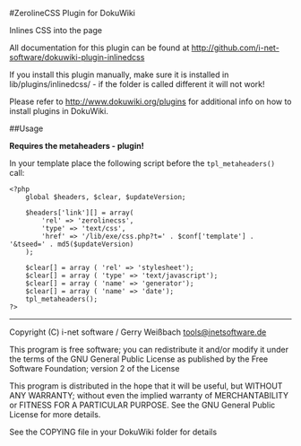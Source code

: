 #ZerolineCSS Plugin for DokuWiki

Inlines CSS into the page

All documentation for this plugin can be found at
http://github.com/i-net-software/dokuwiki-plugin-inlinedcss

If you install this plugin manually, make sure it is installed in
lib/plugins/inlinedcss/ - if the folder is called different it
will not work!

Please refer to http://www.dokuwiki.org/plugins for additional info
on how to install plugins in DokuWiki.


##Usage

**Requires the metaheaders - plugin!**

In your template place the following script before the `tpl_metaheaders()` call:

	<?php
        global $headers, $clear, $updateVersion;

        $headers['link'][] = array(
            'rel' => 'zerolinecss',
            'type' => 'text/css',
            'href' => '/lib/exe/css.php?t=' . $conf['template'] . '&tseed=' . md5($updateVersion)
        );

        $clear[] = array ( 'rel' => 'stylesheet');
        $clear[] = array ( 'type' => 'text/javascript');
        $clear[] = array ( 'name' => 'generator');
        $clear[] = array ( 'name' => 'date');
        tpl_metaheaders();
	?>

----
Copyright (C) i-net software / Gerry Weißbach <tools@inetsoftware.de>

This program is free software; you can redistribute it and/or modify
it under the terms of the GNU General Public License as published by
the Free Software Foundation; version 2 of the License

This program is distributed in the hope that it will be useful,
but WITHOUT ANY WARRANTY; without even the implied warranty of
MERCHANTABILITY or FITNESS FOR A PARTICULAR PURPOSE.  See the
GNU General Public License for more details.

See the COPYING file in your DokuWiki folder for details
